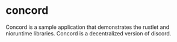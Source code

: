 # concord

Concord is a sample application that demonstrates the rustlet and nioruntime libraries. Concord is a decentralized version of discord.
